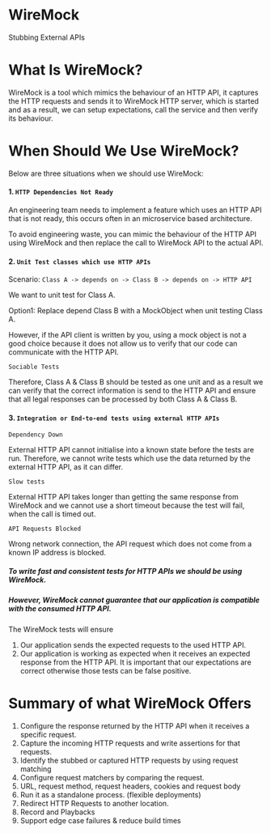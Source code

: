 # WireMock
Stubbing External APIs

# What Is WireMock?
WireMock is a tool which mimics the behaviour of an HTTP API, it captures the HTTP requests and sends it to WireMock HTTP server, which is started and as a result, we can setup expectations, call the service and then verify its behaviour.

# When Should We Use WireMock?
Below are three situations when we should use WireMock:

#### 1.	`HTTP Dependencies Not Ready`

An engineering team needs to implement a feature which uses an HTTP API that is not ready, this occurs often in an microservice based architecture.

To avoid engineering waste, you can mimic the behaviour of the HTTP API using WireMock and then replace the call to WireMock API to the actual API. 

#### 2.	`Unit Test classes which use HTTP APIs`

Scenario: `Class A -> depends on -> Class B -> depends on -> HTTP API`

We want to unit test for Class A.

Option1: Replace depend Class B with a MockObject when unit testing Class A.

However, if the API client is written by you, using a mock object is not a good choice because it does not allow us to verify that our code can communicate with the HTTP API. 

`Sociable Tests`

Therefore, Class A & Class B should be tested as one unit and as a result we can verify that the correct information is send to the HTTP API and ensure that all legal responses can be processed by both Class A & Class B.

#### 3.	`Integration or End-to-end tests using external HTTP APIs`

`Dependency Down`

External HTTP API cannot initialise into a known state before the tests are run. Therefore, we cannot write tests which use the data returned by the external HTTP API, as it can differ.

`Slow tests` 

External HTTP API takes longer than getting the same response from WireMock and we cannot use a short timeout because the test will fail, when the call is timed out.

`API Requests Blocked`

Wrong network connection, the API request which does not come from a known IP address is blocked.

##### To write fast and consistent tests for HTTP APIs we should be using WireMock.

##### However, WireMock cannot guarantee that our application is compatible with the consumed HTTP API. 

The WireMock tests will ensure 
1.	Our application sends the expected requests to the used HTTP API.
2.	Our application is working as expected when it receives an expected response from the HTTP API.
It is important that our expectations are correct otherwise those tests can be false positive.  

# Summary of what WireMock Offers
1.	Configure the response returned by the HTTP API when it receives a specific request.
2.	Capture the incoming HTTP requests and write assertions for that requests.
3.	Identify the stubbed or captured HTTP requests by using request matching
4.	Configure request matchers by comparing the request.
1.	URL, request method, request headers, cookies and request body
5.	Run it as a standalone process. (flexible deployments)
6.	Redirect HTTP Requests to another location.
7.	Record and Playbacks
8.	Support edge case failures & reduce build times
